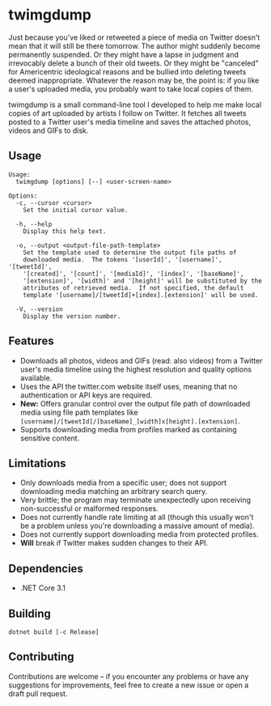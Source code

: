 # twimgdump

Just because you've liked or retweeted a piece of media on Twitter doesn't mean that it will still be there tomorrow.
The author might suddenly become permanently suspended.  Or they might have a lapse in judgment and irrevocably
delete a bunch of their old tweets.  Or they might be "canceled" for Americentric ideological reasons and be bullied
into deleting tweets deemed inappropriate.  Whatever the reason may be, the point is: if you like a user's uploaded
media, you probably want to take local copies of them.

twimgdump is a small command-line tool I developed to help me make local copies of art uploaded by artists I follow on
Twitter.  It fetches all tweets posted to a Twitter user's media timeline and saves the attached photos, videos and
GIFs to disk.

## Usage

```
Usage:
  twimgdump [options] [--] <user-screen-name>

Options:
  -c, --cursor <cursor>
    Set the initial cursor value.

  -h, --help
    Display this help text.

  -o, --output <output-file-path-template>
    Set the template used to determine the output file paths of
    downloaded media.  The tokens '[userId]', '[username]', '[tweetId]',
    '[created]', '[count]', '[mediaId]', '[index]', '[baseName]',
    '[extension]', '[width]' and '[height]' will be substituted by the
    attributes of retrieved media.  If not specified, the default
    template '[username]/[tweetId]+[index].[extension]' will be used.

  -V, --version
    Display the version number.
```

## Features

* Downloads all photos, videos and GIFs (read: also videos) from a Twitter user's media timeline using the highest
  resolution and quality options available.
* Uses the API the twitter.com website itself uses, meaning that no authentication or API keys are required.
* **New:** Offers granular control over the output file path of downloaded media using file path templates like
`[username]/[tweetId]/[baseName]_[width]x[height].[extension]`.
* Supports downloading media from profiles marked as containing sensitive content.

## Limitations

* Only downloads media from a specific user; does not support downloading media matching an arbitrary search query.
* Very brittle; the program may terminate unexpectedly upon receiving non-successful or malformed responses.
* Does not currently handle rate limiting at all (though this usually won't be a problem unless you're downloading a
  massive amount of media).
* Does not currently support downloading media from protected profiles.
* **Will** break if Twitter makes sudden changes to their API.

## Dependencies

* .NET Core 3.1

## Building

```
dotnet build [-c Release]
```

## Contributing

Contributions are welcome – if you encounter any problems or have any suggestions for improvements, feel free to
create a new issue or open a draft pull request.
